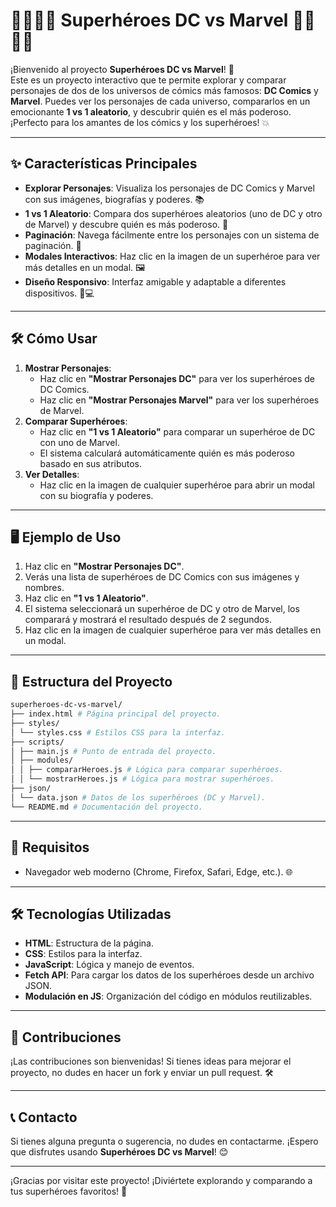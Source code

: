 # 🦸‍♂️🦸‍♀️ Superhéroes DC vs Marvel 🦸‍♂️🦸‍♀️

¡Bienvenido al proyecto **Superhéroes DC vs Marvel**! 🎉  
Este es un proyecto interactivo que te permite explorar y comparar personajes de dos de los universos de cómics más famosos: **DC Comics** y **Marvel**. Puedes ver los personajes de cada universo, compararlos en un emocionante **1 vs 1 aleatorio**, y descubrir quién es el más poderoso. ¡Perfecto para los amantes de los cómics y los superhéroes! 💥

---

## ✨ Características Principales

- **Explorar Personajes**: Visualiza los personajes de DC Comics y Marvel con sus imágenes, biografías y poderes. 📚
- **1 vs 1 Aleatorio**: Compara dos superhéroes aleatorios (uno de DC y otro de Marvel) y descubre quién es más poderoso. 🥊
- **Paginación**: Navega fácilmente entre los personajes con un sistema de paginación. 📄
- **Modales Interactivos**: Haz clic en la imagen de un superhéroe para ver más detalles en un modal. 🖼️
- **Diseño Responsivo**: Interfaz amigable y adaptable a diferentes dispositivos. 📱💻

---

## 🛠️ Cómo Usar

1. **Mostrar Personajes**:
   - Haz clic en **"Mostrar Personajes DC"** para ver los superhéroes de DC Comics.
   - Haz clic en **"Mostrar Personajes Marvel"** para ver los superhéroes de Marvel.
2. **Comparar Superhéroes**:
   - Haz clic en **"1 vs 1 Aleatorio"** para comparar un superhéroe de DC con uno de Marvel.
   - El sistema calculará automáticamente quién es más poderoso basado en sus atributos.
3. **Ver Detalles**:
   - Haz clic en la imagen de cualquier superhéroe para abrir un modal con su biografía y poderes.

---

## 🖥️ Ejemplo de Uso

1. Haz clic en **"Mostrar Personajes DC"**.
2. Verás una lista de superhéroes de DC Comics con sus imágenes y nombres.
3. Haz clic en **"1 vs 1 Aleatorio"**.
4. El sistema seleccionará un superhéroe de DC y otro de Marvel, los comparará y mostrará el resultado después de 2 segundos.
5. Haz clic en la imagen de cualquier superhéroe para ver más detalles en un modal.

---

## 📂 Estructura del Proyecto
````bash
superheroes-dc-vs-marvel/
├── index.html # Página principal del proyecto.
├── styles/
│ └── styles.css # Estilos CSS para la interfaz.
├── scripts/
│ ├── main.js # Punto de entrada del proyecto.
│ ├── modules/
│ │ ├── compararHeroes.js # Lógica para comparar superhéroes.
│ │ └── mostrarHeroes.js # Lógica para mostrar superhéroes.
├── json/
│ └── data.json # Datos de los superhéroes (DC y Marvel).
└── README.md # Documentación del proyecto.
````


---

## 🚀 Requisitos

- Navegador web moderno (Chrome, Firefox, Safari, Edge, etc.). 🌐

---

## 🛠️ Tecnologías Utilizadas

- **HTML**: Estructura de la página.
- **CSS**: Estilos para la interfaz.
- **JavaScript**: Lógica y manejo de eventos.
- **Fetch API**: Para cargar los datos de los superhéroes desde un archivo JSON.
- **Modulación en JS**: Organización del código en módulos reutilizables.

---

## 🙌 Contribuciones

¡Las contribuciones son bienvenidas! Si tienes ideas para mejorar el proyecto, no dudes en hacer un fork y enviar un pull request. 🛠️

---

## 📞 Contacto

Si tienes alguna pregunta o sugerencia, no dudes en contactarme. ¡Espero que disfrutes usando **Superhéroes DC vs Marvel**! 😊

---

¡Gracias por visitar este proyecto! ¡Diviértete explorando y comparando a tus superhéroes favoritos! 🚀
